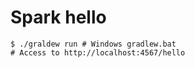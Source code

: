 # Spark hello

```
$ ./graldew run # Windows gradlew.bat
# Access to http://localhost:4567/hello
```
